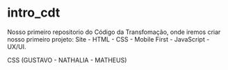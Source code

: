 # intro_cdt
Nosso primeiro repositorio do Código da Transfomação, onde iremos criar nosso primeiro projeto: Site - HTML - CSS - Mobile First - JavaScript - UX/UI.





CSS
(GUSTAVO - NATHALIA - MATHEUS)
